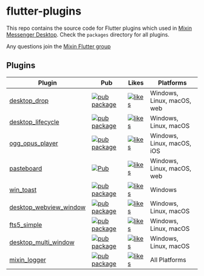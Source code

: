 # flutter-plugins

This repo contains the source code for Flutter plugins which used
in [Mixin Messenger Desktop](https://github.com/MixinNetwork/flutter-app). Check the `packages` directory for all
plugins.

Any questions join the [Mixin Flutter group](https://mixin.one/codes/f07808ed-552d-4d8c-9778-dd57e5caac34)

## Plugins

| Plugin                                                      | Pub                                                                                                                        | Likes                                                                                                                      | Platforms                  |
|-------------------------------------------------------------|----------------------------------------------------------------------------------------------------------------------------|----------------------------------------------------------------------------------------------------------------------------|----------------------------|
| [desktop_drop](./packages/desktop_drop)                     | [![pub package](https://img.shields.io/pub/v/desktop_drop.svg)](https://pub.dev/packages/desktop_drop)                     | [![likes](https://img.shields.io/pub/likes/desktop_drop)](https://pub.dev/packages/desktop_drop/score)                     | Windows, Linux, macOS, web |
| [desktop_lifecycle](./packages/desktop_lifecycle)           | [![pub package](https://img.shields.io/pub/v/desktop_lifecycle.svg)](https://pub.dev/packages/desktop_lifecycle)           | [![likes](https://img.shields.io/pub/likes/desktop_lifecycle)](https://pub.dev/packages/desktop_lifecycle/score)           | Windows, Linux, macOS      |
| [ogg_opus_player](./packages/ogg_opus_player)               | [![pub package](https://img.shields.io/pub/v/ogg_opus_player.svg)](https://pub.dev/packages/ogg_opus_player)               | [![likes](https://img.shields.io/pub/likes/ogg_opus_player)](https://pub.dev/packages/ogg_opus_player/score)               | Windows, Linux, macOS, iOS |
| [pasteboard](./packages/pasteboard)                         | [![Pub](https://img.shields.io/pub/v/pasteboard.svg)](https://pub.dev/packages/pasteboard)                                 | [![likes](https://img.shields.io/pub/likes/pasteboard)](https://pub.dev/packages/pasteboard/score)                         | Windows, Linux, macOS, web |
| [win_toast](./packages/win_toast)                           | [![pub package](https://img.shields.io/pub/v/win_toast.svg)](https://pub.dev/packages/win_toast)                           | [![likes](https://img.shields.io/pub/likes/win_toast)](https://pub.dev/packages/win_toast/score)                           | Windows                    |
| [desktop_webview_window](./packages/desktop_webview_window) | [![pub package](https://img.shields.io/pub/v/desktop_webview_window.svg)](https://pub.dev/packages/desktop_webview_window) | [![likes](https://img.shields.io/pub/likes/desktop_webview_window)](https://pub.dev/packages/desktop_webview_window/score) | Windows, Linux, macOS      |
| [fts5_simple](./packages/fts5_simple)                       | [![pub package](https://img.shields.io/pub/v/fts5_simple.svg)](https://pub.dev/packages/fts5_simple)                       | [![likes](https://img.shields.io/pub/likes/fts5_simple)](https://pub.dev/packages/fts5_simple/score)                       | Windows, Linux, macOS      |
| [desktop_multi_window](./packages/desktop_multi_window)     | [![pub package](https://img.shields.io/pub/v/desktop_multi_window.svg)](https://pub.dev/packages/desktop_multi_window)     | [![likes](https://img.shields.io/pub/likes/desktop_multi_window)](https://pub.dev/packages/desktop_multi_window/score)     | Windows, Linux, macOS      |
| [mixin_logger](./packages/mixin_logger)                     | [![pub package](https://img.shields.io/pub/v/mixin_logger.svg)](https://pub.dev/packages/mixin_logger)                     | [![likes](https://img.shields.io/pub/likes/mixin_logger)](https://pub.dev/packages/mixin_logger/score)                     | All Platforms              |
